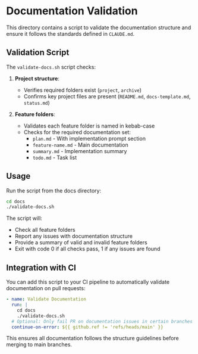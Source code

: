 # Documentation Validation

This directory contains a script to validate the documentation structure and ensure it follows the standards defined in `CLAUDE.md`.

## Validation Script

The `validate-docs.sh` script checks:

1. **Project structure**:
   - Verifies required folders exist (`project`, `archive`)
   - Confirms key project files are present (`README.md`, `docs-template.md`, `status.md`)

2. **Feature folders**:
   - Validates each feature folder is named in kebab-case
   - Checks for the required documentation set:
     - `plan.md` - With implementation prompt section
     - `feature-name.md` - Main documentation 
     - `summary.md` - Implementation summary
     - `todo.md` - Task list

## Usage

Run the script from the docs directory:

```bash
cd docs
./validate-docs.sh
```

The script will:
- Check all feature folders
- Report any issues with documentation structure
- Provide a summary of valid and invalid feature folders
- Exit with code 0 if all checks pass, 1 if any issues are found

## Integration with CI

You can add this script to your CI pipeline to automatically validate documentation on pull requests:

```yaml
- name: Validate Documentation
  run: |
    cd docs
    ./validate-docs.sh
  # Optional: Only fail PR on documentation issues in certain branches
  continue-on-error: ${{ github.ref != 'refs/heads/main' }}
```

This ensures all documentation follows the structure guidelines before merging to main branches.